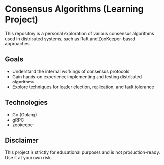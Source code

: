 # Consensus Algorithms (Learning Project)

This repository is a personal exploration of various consensus algorithms used in distributed systems, such as Raft and ZooKeeper-based approaches.

## Goals

- Understand the internal workings of consensus protocols
- Gain hands-on experience implementing and testing distributed algorithms
- Explore techniques for leader election, replication, and fault tolerance

## Technologies

- Go (Golang)
- gRPC
- zookeeper 

## Disclaimer

This project is strictly for educational purposes and is not production-ready. Use it at your own risk.
